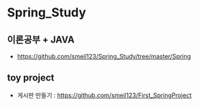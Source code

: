 # Spring_Study

## 이론공부 + JAVA
* https://github.com/smeil123/Spring_Study/tree/master/Spring

##  toy project
*  게시판 만들기 : https://github.com/smeil123/First_SpringProject
<!--stackedit_data:
eyJoaXN0b3J5IjpbLTI4ODQ4MjUzXX0=
-->